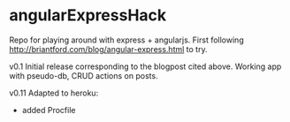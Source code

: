 angularExpressHack
==================

Repo for playing around with express + angularjs. First following http://briantford.com/blog/angular-express.html to try.

v0.1
Initial release corresponding to the blogpost cited above. Working app with pseudo-db, CRUD actions on posts.

v0.11
Adapted to heroku:
 - added Procfile
